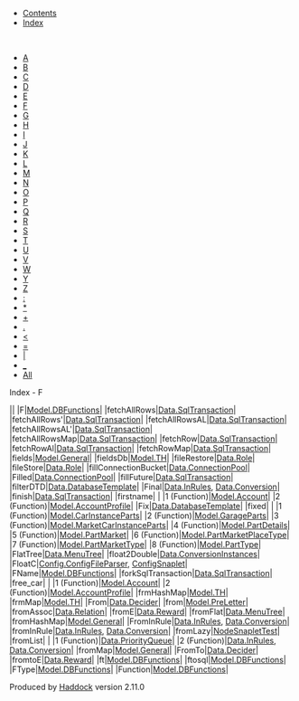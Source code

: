 -   [Contents](index.html)
-   [Index](doc-index.html)

 

-   [A](doc-index-A.html)
-   [B](doc-index-B.html)
-   [C](doc-index-C.html)
-   [D](doc-index-D.html)
-   [E](doc-index-E.html)
-   [F](doc-index-F.html)
-   [G](doc-index-G.html)
-   [H](doc-index-H.html)
-   [I](doc-index-I.html)
-   [J](doc-index-J.html)
-   [K](doc-index-K.html)
-   [L](doc-index-L.html)
-   [M](doc-index-M.html)
-   [N](doc-index-N.html)
-   [O](doc-index-O.html)
-   [P](doc-index-P.html)
-   [Q](doc-index-Q.html)
-   [R](doc-index-R.html)
-   [S](doc-index-S.html)
-   [T](doc-index-T.html)
-   [U](doc-index-U.html)
-   [V](doc-index-V.html)
-   [W](doc-index-W.html)
-   [Y](doc-index-Y.html)
-   [Z](doc-index-Z.html)
-   [:](doc-index-58.html)
-   [\*](doc-index-42.html)
-   [+](doc-index-43.html)
-   [.](doc-index-46.html)
-   [\<](doc-index-60.html)
-   [=](doc-index-61.html)
-   [|](doc-index-124.html)
-   [\_](doc-index-95.html)
-   [All](doc-index-All.html)

Index - F

||
|F|[Model.DBFunctions](Model-DBFunctions.html#v:F)|
|fetchAllRows|[Data.SqlTransaction](Data-SqlTransaction.html#v:fetchAllRows)|
|fetchAllRows'|[Data.SqlTransaction](Data-SqlTransaction.html#v:fetchAllRows-39-)|
|fetchAllRowsAL|[Data.SqlTransaction](Data-SqlTransaction.html#v:fetchAllRowsAL)|
|fetchAllRowsAL'|[Data.SqlTransaction](Data-SqlTransaction.html#v:fetchAllRowsAL-39-)|
|fetchAllRowsMap|[Data.SqlTransaction](Data-SqlTransaction.html#v:fetchAllRowsMap)|
|fetchRow|[Data.SqlTransaction](Data-SqlTransaction.html#v:fetchRow)|
|fetchRowAl|[Data.SqlTransaction](Data-SqlTransaction.html#v:fetchRowAl)|
|fetchRowMap|[Data.SqlTransaction](Data-SqlTransaction.html#v:fetchRowMap)|
|fields|[Model.General](Model-General.html#v:fields)|
|fieldsDb|[Model.TH](Model-TH.html#v:fieldsDb)|
|fileRestore|[Data.Role](Data-Role.html#v:fileRestore)|
|fileStore|[Data.Role](Data-Role.html#v:fileStore)|
|fillConnectionBucket|[Data.ConnectionPool](Data-ConnectionPool.html#v:fillConnectionBucket)|
|Filled|[Data.ConnectionPool](Data-ConnectionPool.html#v:Filled)|
|fillFuture|[Data.SqlTransaction](Data-SqlTransaction.html#v:fillFuture)|
|filterDTD|[Data.DatabaseTemplate](Data-DatabaseTemplate.html#v:filterDTD)|
|Final|[Data.InRules](Data-InRules.html#v:Final), [Data.Conversion](Data-Conversion.html#v:Final)|
|finish|[Data.SqlTransaction](Data-SqlTransaction.html#v:finish)|
|firstname| |
|1 (Function)|[Model.Account](Model-Account.html#v:firstname)|
|2 (Function)|[Model.AccountProfile](Model-AccountProfile.html#v:firstname)|
|Fix|[Data.DatabaseTemplate](Data-DatabaseTemplate.html#v:Fix)|
|fixed| |
|1 (Function)|[Model.CarInstanceParts](Model-CarInstanceParts.html#v:fixed)|
|2 (Function)|[Model.GarageParts](Model-GarageParts.html#v:fixed)|
|3 (Function)|[Model.MarketCarInstanceParts](Model-MarketCarInstanceParts.html#v:fixed)|
|4 (Function)|[Model.PartDetails](Model-PartDetails.html#v:fixed)|
|5 (Function)|[Model.PartMarket](Model-PartMarket.html#v:fixed)|
|6 (Function)|[Model.PartMarketPlaceType](Model-PartMarketPlaceType.html#v:fixed)|
|7 (Function)|[Model.PartMarketType](Model-PartMarketType.html#v:fixed)|
|8 (Function)|[Model.PartType](Model-PartType.html#v:fixed)|
|FlatTree|[Data.MenuTree](Data-MenuTree.html#t:FlatTree)|
|float2Double|[Data.ConversionInstances](Data-ConversionInstances.html#v:float2Double)|
|FloatC|[Config.ConfigFileParser](Config-ConfigFileParser.html#v:FloatC), [ConfigSnaplet](ConfigSnaplet.html#v:FloatC)|
|FName|[Model.DBFunctions](Model-DBFunctions.html#t:FName)|
|forkSqlTransaction|[Data.SqlTransaction](Data-SqlTransaction.html#v:forkSqlTransaction)|
|free\_car| |
|1 (Function)|[Model.Account](Model-Account.html#v:free_car)|
|2 (Function)|[Model.AccountProfile](Model-AccountProfile.html#v:free_car)|
|frmHashMap|[Model.TH](Model-TH.html#v:frmHashMap)|
|frmMap|[Model.TH](Model-TH.html#v:frmMap)|
|From|[Data.Decider](Data-Decider.html#v:From)|
|from|[Model.PreLetter](Model-PreLetter.html#v:from)|
|fromAssoc|[Data.Relation](Data-Relation.html#v:fromAssoc)|
|fromE|[Data.Reward](Data-Reward.html#v:fromE)|
|fromFlat|[Data.MenuTree](Data-MenuTree.html#v:fromFlat)|
|fromHashMap|[Model.General](Model-General.html#v:fromHashMap)|
|FromInRule|[Data.InRules](Data-InRules.html#t:FromInRule), [Data.Conversion](Data-Conversion.html#t:FromInRule)|
|fromInRule|[Data.InRules](Data-InRules.html#v:fromInRule), [Data.Conversion](Data-Conversion.html#v:fromInRule)|
|fromLazy|[NodeSnapletTest](NodeSnapletTest.html#v:fromLazy)|
|fromList| |
|1 (Function)|[Data.PriorityQueue](Data-PriorityQueue.html#v:fromList)|
|2 (Function)|[Data.InRules](Data-InRules.html#v:fromList), [Data.Conversion](Data-Conversion.html#v:fromList)|
|fromMap|[Model.General](Model-General.html#v:fromMap)|
|FromTo|[Data.Decider](Data-Decider.html#v:FromTo)|
|fromtoE|[Data.Reward](Data-Reward.html#v:fromtoE)|
|ft|[Model.DBFunctions](Model-DBFunctions.html#v:ft)|
|ftosql|[Model.DBFunctions](Model-DBFunctions.html#v:ftosql)|
|FType|[Model.DBFunctions](Model-DBFunctions.html#t:FType)|
|Function|[Model.DBFunctions](Model-DBFunctions.html#t:Function)|

Produced by [Haddock](http://www.haskell.org/haddock/) version 2.11.0
